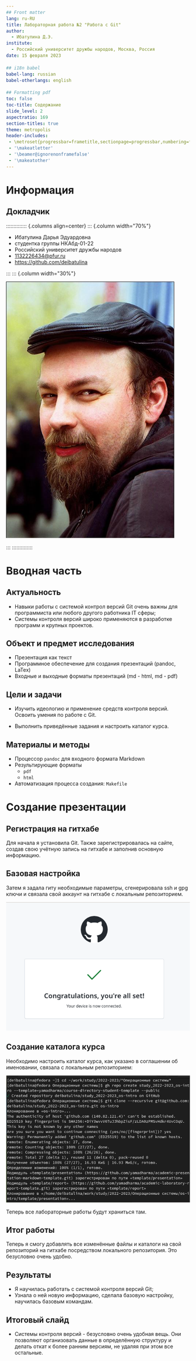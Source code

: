 ```yaml
---
## Front matter
lang: ru-RU
title: Лабораторная работа №2 "Работа с Git"
author:
  - Ибатулина Д.Э.
institute:
  - Российский университет дружбы народов, Москва, Россия
date: 15 февраля 2023

## i18n babel
babel-lang: russian
babel-otherlangs: english

## Formatting pdf
toc: false
toc-title: Содержание
slide_level: 2
aspectratio: 169
section-titles: true
theme: metropolis
header-includes:
 - \metroset{progressbar=frametitle,sectionpage=progressbar,numbering=fraction}
 - '\makeatletter'
 - '\beamer@ignorenonframefalse'
 - '\makeatother'
---
```


# Информация

## Докладчик

:::::::::::::: {.columns align=center}
::: {.column width="70%"}

  * Ибатулина Дарья Эдуардовна
  * студентка группы НКАбд-01-22
  * Российский университет дружбы народов
  * [1132226434@pfur.ru](mailto:1132226434@pfur.ru)
  * <https://github.com/deibatulina>

:::
::: {.column width="30%"}

![](./image/kulyabov.jpg)

:::
::::::::::::::

# Вводная часть

## Актуальность

- Навыки работы с системой контрол версий Git очень важны для программиста или любого другого работника IT сферы;
- Системы контроля версий широко применяются в разработке программ и крупных проектов.

## Объект и предмет исследования

- Презентация как текст
- Программное обеспечение для создания презентаций (pandoc, LaTex)
- Входные и выходные форматы презентаций (md - html, md - pdf)

## Цели и задачи

- Изучить идеологию и применение средств контроля версий. Освоить умения по работе с Git.

- Выполнить приведённые задания и настроить каталог курса.

## Материалы и методы

- Процессор `pandoc` для входного формата Markdown
- Результирующие форматы
	- `pdf`
	- `html`
- Автоматизация процесса создания: `Makefile`

# Создание презентации

## Регистрация на гитхабе

  Для начала я установила Git. Также зарегистрировалась на сайте, создав свою учётную запись на гитхабе и заполнив основную информацию.
  
## Базовая настройка

  Затем я задала гиту необходимые параметры, сгенерировала ssh и gpg ключи и связала свой аккаунт на гитхабе с локальным репозиторием.
  
![Авторизация прошла успешно](image/10.png)

## Создание каталога курса

  Необходимо настроить каталог курса, как указано в соглашении об именовании, связала с локальным репозиторием:

![Настройка каталог курса, переход в него](image/11.png)

  Теперь все лабораторные работы будут храниться там.
  
## Итог работы

  Теперь я смогу добавлять все изменённые файлы и каталоги на свой репозиторий на гитхабе посредством локального репозитория. Это безусловно очень удобно.

## Результаты

  - Я научилась работать с системой контроля версий Git;
  - Узнала о ней новую информацию, сделала базовую настройку, научилась базовым командам.

## Итоговый слайд

- Системы контроля версий - безусловно очень удобная вещь. Они позволяют организовать данные в определённую структуру и делать откат к более ранним версиям, не удаляя при этом все остальные.

